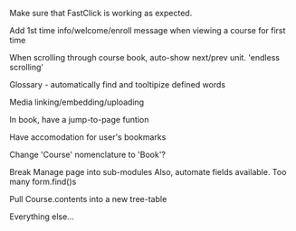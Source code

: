 
Make sure that FastClick is working as expected.

Add 1st time info/welcome/enroll message when viewing a course for first time

When scrolling through course book, auto-show next/prev unit. 
      'endless scrolling'

Glossary - automatically find and tooltipize defined words

Media linking/embedding/uploading

In book, have a jump-to-page funtion

Have accomodation for user's bookmarks

Change 'Course' nomenclature to 'Book'?

Break Manage page into sub-modules
Also, automate fields available. Too many form.find()s

Pull Course.contents into a new tree-table

Everything else...
